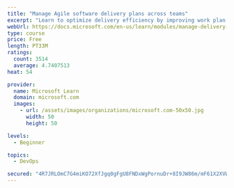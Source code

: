 ```yaml
---
title: "Manage Agile software delivery plans across teams"
excerpt: "Learn to optimize delivery efficiency by improving work plan visibility across teams."
webUrl: https://docs.microsoft.com/en-us/learn/modules/manage-delivery-plans/
type: course
price: Free
length: PT33M
ratings:
  count: 3514
  average: 4.7407513
heat: 54

provider:
  name: Microsoft Learn
  domain: microsoft.com
  images:
    - url: /assets/images/organizations/microsoft.com-50x50.jpg
      width: 50
      height: 50

levels:
  - Beginner

topics:
  - DevOps

secured: "4R7JRLOmC7G4miKO72XfJgq0gFgU8FNDxWgPornuDr+8I9JW86m/mF61X2XVW4FXjo5/yGTs2RFsoPQ7yzSyu/bf4GWjq7EafHg9poumPrbW8W0z+QgeNAXBgeW/GmPnQtweRN5ikbVUbBIkbLNH6dm0cSgXhzMt9+uGvpziHiTHhxa4c65rtMlJ/XE3qLzMEp+l2hHWXjJiqbmIQP2halTkj1CoTsW33UlXmYaMp+C04AlKTuWuecLQB0Me4ULWrnbqfLbp/o+fLj9zZjYxfq0UjV49Z9IgJMmKAKGCl+Vp4pKsnguc7m/ZCeLdYP5n6X+kEh5QfwkGk9M97ce8ThEi9EhCErgsRNA25ecHq1ShrSdaS4SR0OTCfO1b3yeMz/KanorwG7VTfOwu1uoRQ7jfg7LhHeEY41C6+xYQDjM=;LIh8Ri94UFIQi8BPCGygyA=="
---
```


